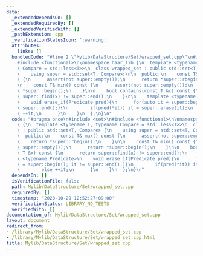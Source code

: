 ```yaml
---
data:
  _extendedDependsOn: []
  _extendedRequiredBy: []
  _extendedVerifiedWith: []
  _pathExtension: cpp
  _verificationStatusIcon: ':warning:'
  attributes:
    links: []
  bundledCode: "#line 2 \"Mylib/DataStructure/Set/wrapped_set.cpp\"\n#include <set>\n\
    #include <functional>\n\nnamespace haar_lib {\n  template <typename T, typename\
    \ Compare = std::less<T>>\n  class wrapped_set : public std::set<T, Compare> {\n\
    \    using super = std::set<T, Compare>;\n\n  public:\n    const T& max() const\
    \ {\n      assert(not super::empty());\n      return *super::rbegin();\n    }\n\
    \n    const T& min() const {\n      assert(not super::empty());\n      return\
    \ *super::begin();\n    }\n\n    bool contains(const T &x) const {\n      return\
    \ super::find(x) != super::end();\n    }\n\n    template <typename Predicate>\n\
    \    void erase_if(Predicate pred){\n      for(auto it = super::begin(); it !=\
    \ super::end();){\n        if(pred(*it)) it = super::erase(it);\n        else\
    \ ++it;\n      }\n    }\n  };\n}\n"
  code: "#pragma once\n#include <set>\n#include <functional>\n\nnamespace haar_lib\
    \ {\n  template <typename T, typename Compare = std::less<T>>\n  class wrapped_set\
    \ : public std::set<T, Compare> {\n    using super = std::set<T, Compare>;\n\n\
    \  public:\n    const T& max() const {\n      assert(not super::empty());\n  \
    \    return *super::rbegin();\n    }\n\n    const T& min() const {\n      assert(not\
    \ super::empty());\n      return *super::begin();\n    }\n\n    bool contains(const\
    \ T &x) const {\n      return super::find(x) != super::end();\n    }\n\n    template\
    \ <typename Predicate>\n    void erase_if(Predicate pred){\n      for(auto it\
    \ = super::begin(); it != super::end();){\n        if(pred(*it)) it = super::erase(it);\n\
    \        else ++it;\n      }\n    }\n  };\n}\n"
  dependsOn: []
  isVerificationFile: false
  path: Mylib/DataStructure/Set/wrapped_set.cpp
  requiredBy: []
  timestamp: '2020-10-29 12:52:27+09:00'
  verificationStatus: LIBRARY_NO_TESTS
  verifiedWith: []
documentation_of: Mylib/DataStructure/Set/wrapped_set.cpp
layout: document
redirect_from:
- /library/Mylib/DataStructure/Set/wrapped_set.cpp
- /library/Mylib/DataStructure/Set/wrapped_set.cpp.html
title: Mylib/DataStructure/Set/wrapped_set.cpp
---
```


